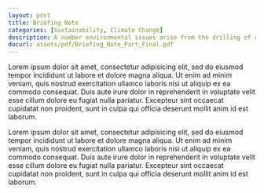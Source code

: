 ```yaml
---
layout: post
title: Briefing Note
categories: [Sustainability, Climate Change]
description: A number environmental issues arise from the drilling of oil on the high seas as well as processing the oil for consumable purposes. Key environmental issues will be discussed as well as regulatory and non-regulatory policies that have been set up for the containment of these issues. These key issues include; water pollution in the event of an oil spillage, endangerment of marine life, air pollution from emission of gases like CO2 during drilling and processing of oil, and exposure to harmful gaseous substances.
docurl: assets/pdf/Briefing_Note_Part_Final.pdf
---
```


Lorem ipsum dolor sit amet,  consectetur adipisicing elit,  sed do eiusmod tempor incididunt ut labore et dolore magna aliqua. Ut enim ad minim veniam,  quis nostrud exercitation ullamco laboris nisi ut aliquip ex ea commodo consequat. Duis aute irure dolor in reprehenderit in voluptate velit esse cillum dolore eu fugiat nulla pariatur. Excepteur sint occaecat cupidatat non proident,  sunt in culpa qui officia deserunt mollit anim id est laborum.

Lorem ipsum dolor sit amet,  consectetur adipisicing elit,  sed do eiusmod tempor incididunt ut labore et dolore magna aliqua. Ut enim ad minim veniam,  quis nostrud exercitation ullamco laboris nisi ut aliquip ex ea commodo consequat. Duis aute irure dolor in reprehenderit in voluptate velit esse cillum dolore eu fugiat nulla pariatur. Excepteur sint occaecat cupidatat non proident,  sunt in culpa qui officia deserunt mollit anim id est laborum.

